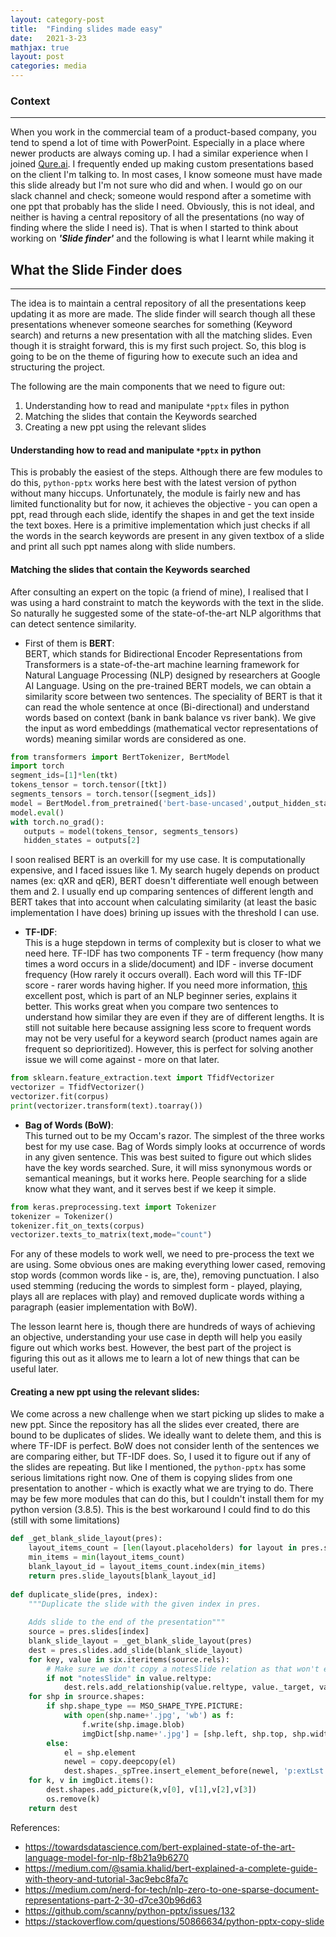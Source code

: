 ```yaml
---  
layout: category-post  
title:  "Finding slides made easy"  
date:   2021-3-23  
mathjax: true  
layout: post  
categories: media  
---  
```

### Context   
---   
When you work in the commercial team of a product-based company, you tend to spend a lot of time with PowerPoint. Especially in a place where newer products are always coming up. I had a similar experience when I joined [Qure.ai](https://qure.ai). I frequently ended up making custom presentations based on the client I'm talking to. In most cases, I know someone must have made this slide already but I'm not sure who did and when. I would go on our slack channel and check; someone would respond after a sometime with one ppt that probably has the slide I need. Obviously, this is not ideal, and neither is having a central repository of all the presentations (no way of finding where the slide I need is). That is when I started to think about working on ***'Slide finder'*** and the following is what I learnt while making it   
  
  
  
## What the Slide Finder does   
---   
The idea is to maintain a central repository of all the presentations keep updating it as more are made. The slide finder will search though all these presentations whenever someone searches for something (Keyword search) and returns a new presentation with all the matching slides. Even though it is straight forward, this is my first such project. So, this blog is going to be on the theme of figuring how to execute such an idea and structuring the project.   
    
The following are the main components that we need to figure out:   
1. Understanding how to read and manipulate ```*pptx``` files in python   
2. Matching the slides that contain the Keywords searched   
3. Creating a new ppt using the relevant slides   
    
#### Understanding how to read and manipulate ```*pptx``` in python   
    
This is probably the easiest of the steps. Although there are few modules to do this, ```python-pptx``` works here best with the latest version of python without many hiccups. Unfortunately, the module is fairly new and has limited functionality but for now, it achieves the objective - you can open a ppt, read through each slide, identify the shapes in and get the text inside the text boxes. Here is a primitive implementation which just checks if all the words in the search keywords are present in any given textbox of a slide and print all such ppt names along with slide numbers.   
   
#### Matching the slides that contain the Keywords searched   
   
After consulting an expert on the topic (a friend of mine), I realised that I was using a hard constraint to match the keywords with the text in the slide. So naturally he suggested some of the state-of-the-art NLP algorithms that can detect sentence similarity.    
    
- First of them is **BERT**:   
BERT, which stands for Bidirectional Encoder Representations from Transformers is a state-of-the-art machine learning framework for Natural Language Processing (NLP) designed by researchers at Google AI Language. Using on the pre-trained BERT models, we can obtain a similarity score between two sentences. The speciality of BERT is that it can read the whole sentence at once (Bi-directional) and understand words based on context (bank in bank balance vs river bank). We give the input as word embeddings (mathematical vector representations of words) meaning similar words are considered as one.    
  
```python 
from transformers import BertTokenizer, BertModel 
import torch 
segment_ids=[1]*len(tkt) 
tokens_tensor = torch.tensor([tkt]) 
segments_tensors = torch.tensor([segment_ids]) 
model = BertModel.from_pretrained('bert-base-uncased',output_hidden_states = True) 
model.eval() 
with torch.no_grad(): 
   outputs = model(tokens_tensor, segments_tensors) 
   hidden_states = outputs[2] 
``` 
I soon realised BERT is an overkill for my use case. It is computationally expensive, and I faced issues like 1. My search hugely depends on product names (ex: qXR and qER), BERT doesn't differentiate well enough between them and 2. I usually end up comparing sentences of different length and BERT takes that into account when calculating similarity (at least the basic implementation I have does) brining up issues with the threshold I can use.   
  
- **TF-IDF**:   
This is a huge stepdown in terms of complexity but is closer to what we need here. TF-IDF has two components TF - term frequency (how many times a word occurs in a slide/document) and IDF - inverse document frequency (How rarely it occurs overall). Each word will this TF-IDF score - rarer words having higher. If you need more information, [this](https://medium.com/nerd-for-tech/nlp-zero-to-one-sparse-document-representations-part-2-30-d7ce30b96d63) excellent post, which is part of an NLP beginner series, explains it better. This works great when you compare two sentences to understand how similar they are even if they are of different lengths. It is still not suitable here because assigning less score to frequent words may not be very useful for a keyword search (product names again are frequent so deprioritized). However, this is perfect for solving another issue we will come against - more on that later.  
  
```python 
from sklearn.feature_extraction.text import TfidfVectorizer 
vectorizer = TfidfVectorizer() 
vectorizer.fit(corpus)   
print(vectorizer.transform(text).toarray()) 
``` 
  
- **Bag of Words (BoW)**:  
This turned out to be my Occam's razor. The simplest of the three works best for my use case. Bag of Words simply looks at occurrence of words in any given sentence. This was best suited to figure out which slides have the key words searched. Sure, it will miss synonymous words or semantical meanings, but it works here. People searching for a slide know what they want, and it serves best if we keep it simple.   
  
```python 
from keras.preprocessing.text import Tokenizer 
tokenizer = Tokenizer() 
tokenizer.fit_on_texts(corpus)   
vectorizer.texts_to_matrix(text,mode="count") 
``` 
For any of these models to work well, we need to pre-process the text we are using. Some obvious ones are making everything lower cased, removing stop words (common words like - is, are, the), removing punctuation. I also used stemming (reducing the words to simplest form - played, playing, plays all are replaces with play) and removed duplicate words withing a paragraph (easier implementation with BoW).  
  
The lesson learnt here is, though there are hundreds of ways of achieving an objective, understanding your use case in depth will help you easily figure out which works best. However, the best part of the project is figuring this out as it allows me to learn a lot of new things that can be useful later.  
   
#### Creating a new ppt using the relevant slides: 
  
We come across a new challenge when we start picking up slides to make a new ppt. Since the repository has all the slides ever created, there are bound to be duplicates of slides. We ideally want to delete them, and this is where TF-IDF is perfect. BoW does not consider lenth of the sentences we are comparing either, but TF-IDF does. So, I used it to figure out if any of the slides are repeating. But like I mentioned, the ```python-pptx``` has some serious limitations right now. One of them is copying slides from one presentation to another - which is exactly what we are trying to do. There may be few more modules that can do this, but I couldn't install them for my python version (3.8.5). This is the best workaround I could find to do this (still with some limitations) 
  
```python 
def _get_blank_slide_layout(pres): 
    layout_items_count = [len(layout.placeholders) for layout in pres.slide_layouts] 
    min_items = min(layout_items_count) 
    blank_layout_id = layout_items_count.index(min_items) 
    return pres.slide_layouts[blank_layout_id] 
  
def duplicate_slide(pres, index): 
    """Duplicate the slide with the given index in pres. 
  
    Adds slide to the end of the presentation""" 
    source = pres.slides[index] 
    blank_slide_layout = _get_blank_slide_layout(pres) 
    dest = pres.slides.add_slide(blank_slide_layout) 
    for key, value in six.iteritems(source.rels): 
        # Make sure we don't copy a notesSlide relation as that won't exist 
        if not "notesSlide" in value.reltype: 
            dest.rels.add_relationship(value.reltype, value._target, value.rId) 
    for shp in srource.shapes: 
        if shp.shape_type == MSO_SHAPE_TYPE.PICTURE: 
            with open(shp.name+'.jpg', 'wb') as f: 
                f.write(shp.image.blob) 
                imgDict[shp.name+'.jpg'] = [shp.left, shp.top, shp.width, shp.height] 
        else: 
            el = shp.element 
            newel = copy.deepcopy(el) 
            dest.shapes._spTree.insert_element_before(newel, 'p:extLst') 
    for k, v in imgDict.items(): 
        dest.shapes.add_picture(k,v[0], v[1],v[2],v[3]) 
        os.remove(k) 
    return dest 
``` 
   
References:  
- https://towardsdatascience.com/bert-explained-state-of-the-art-language-model-for-nlp-f8b21a9b6270 
- https://medium.com/@samia.khalid/bert-explained-a-complete-guide-with-theory-and-tutorial-3ac9ebc8fa7c 
- https://medium.com/nerd-for-tech/nlp-zero-to-one-sparse-document-representations-part-2-30-d7ce30b96d63 
- https://github.com/scanny/python-pptx/issues/132 
- https://stackoverflow.com/questions/50866634/python-pptx-copy-slide 